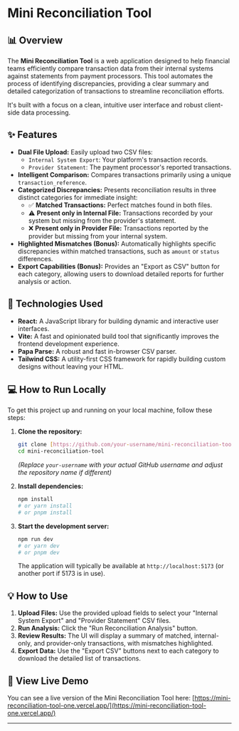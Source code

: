 # Mini Reconciliation Tool

## 📊 Overview

The **Mini Reconciliation Tool** is a web application designed to help financial teams efficiently compare transaction data from their internal systems against statements from payment processors. This tool automates the process of identifying discrepancies, providing a clear summary and detailed categorization of transactions to streamline reconciliation efforts.

It's built with a focus on a clean, intuitive user interface and robust client-side data processing.

## ✨ Features

* **Dual File Upload:** Easily upload two CSV files:
    * `Internal System Export`: Your platform's transaction records.
    * `Provider Statement`: The payment processor's reported transactions.
* **Intelligent Comparison:** Compares transactions primarily using a unique `transaction_reference`.
* **Categorized Discrepancies:** Presents reconciliation results in three distinct categories for immediate insight:
    * ✅ **Matched Transactions:** Perfect matches found in both files.
    * ⚠️ **Present only in Internal File:** Transactions recorded by your system but missing from the provider's statement.
    * ❌ **Present only in Provider File:** Transactions reported by the provider but missing from your internal system.
* **Highlighted Mismatches (Bonus):** Automatically highlights specific discrepancies within matched transactions, such as `amount` or `status` differences.
* **Export Capabilities (Bonus):** Provides an "Export as CSV" button for each category, allowing users to download detailed reports for further analysis or action.

## 🚀 Technologies Used

* **React:** A JavaScript library for building dynamic and interactive user interfaces.
* **Vite:** A fast and opinionated build tool that significantly improves the frontend development experience.
* **Papa Parse:** A robust and fast in-browser CSV parser.
* **Tailwind CSS:** A utility-first CSS framework for rapidly building custom designs without leaving your HTML.

## 💻 How to Run Locally

To get this project up and running on your local machine, follow these steps:

1.  **Clone the repository:**
    ```bash
    git clone [https://github.com/your-username/mini-reconciliation-tool.git](https://github.com/your-username/mini-reconciliation-tool.git)
    cd mini-reconciliation-tool
    ```
    *(Replace `your-username` with your actual GitHub username and adjust the repository name if different)*

2.  **Install dependencies:**
    ```bash
    npm install
    # or yarn install
    # or pnpm install
    ```

3.  **Start the development server:**
    ```bash
    npm run dev
    # or yarn dev
    # or pnpm dev
    ```
    The application will typically be available at `http://localhost:5173` (or another port if 5173 is in use).

## 💡 How to Use

1.  **Upload Files:** Use the provided upload fields to select your "Internal System Export" and "Provider Statement" CSV files.
2.  **Run Analysis:** Click the "Run Reconciliation Analysis" button.
3.  **Review Results:** The UI will display a summary of matched, internal-only, and provider-only transactions, with mismatches highlighted.
4.  **Export Data:** Use the "Export CSV" buttons next to each category to download the detailed list of transactions.

## 🔗 View Live Demo

You can see a live version of the Mini Reconciliation Tool here:
[https://mini-reconciliation-tool-one.vercel.app/](https://mini-reconciliation-tool-one.vercel.app/)

---